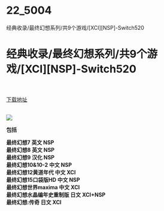 # 22_5004
经典收录/最终幻想系列/共9个游戏/[XCI][NSP]-Switch520
# 经典收录/最终幻想系列/共9个游戏/[XCI][NSP]-Switch520
 <br/></br>
[下载地址](https://www.switch520.cc/article/5004 "下载地址")
<br/></br>

<p><strong><img src="https://ae01.alicdn.com/kf/U5e57d4187e024cf993a9da015e5e5b4em.jpg"></strong></p>
<p><strong>包括</strong></p>
<p><strong>最终幻想7 英文 NSP</strong><br>
<strong>最终幻想8 英文 NSP</strong><br>
<strong>最终幻想9 汉化 NSP</strong><br>
<strong>最终幻想10&amp;10-2 中文 NSP</strong><br>
<strong>最终幻想12黄道年代 中文 XCI</strong><br>
<strong>最终幻想15口袋版HD 中文 NSP</strong><br>
<strong>最终幻想世界maxima 中文 XCI</strong><br>
<strong>最终幻想水晶编年史重制版 日文 XCI+NSP</strong><br>
<strong>最终幻想:传奇 日文 XCI</strong></p>
